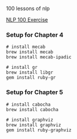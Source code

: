 100 lessons of nlp

[NLP 100 Exercise](https://nlp100.github.io/en/)


### Setup for Chapter 4

```
# install mecab
brew install mecab
brew install mecab-ipadic

# install gr
brew install libgr
gem install ruby-gr
```


### Setup for Chapter 5

```
# install cabocha
brew install cabocha

# install graphviz
brew install graphviz
gem install ruby-graphviz
```

